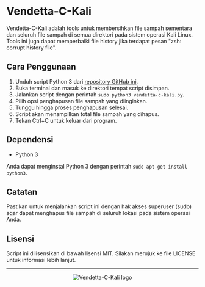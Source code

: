 # Vendetta-C-Kali

Vendetta-C-Kali adalah tools untuk membersihkan file sampah sementara dan seluruh file sampah di semua direktori pada sistem operasi Kali Linux. Tools ini juga dapat memperbaiki file history jika terdapat pesan "zsh: corrupt history file".

## Cara Penggunaan

1. Unduh script Python 3 dari [repository GitHub ini](https://github.com/namauser/namarepo).
2. Buka terminal dan masuk ke direktori tempat script disimpan.
3. Jalankan script dengan perintah `sudo python3 vendetta-c-kali.py`.
4. Pilih opsi penghapusan file sampah yang diinginkan.
5. Tunggu hingga proses penghapusan selesai.
6. Script akan menampilkan total file sampah yang dihapus.
7. Tekan Ctrl+C untuk keluar dari program.

## Dependensi

- Python 3

Anda dapat menginstal Python 3 dengan perintah `sudo apt-get install python3`.

## Catatan

Pastikan untuk menjalankan script ini dengan hak akses superuser (sudo) agar dapat menghapus file sampah di seluruh lokasi pada sistem operasi Anda.

## Lisensi

Script ini dilisensikan di bawah lisensi MIT. Silakan merujuk ke file LICENSE untuk informasi lebih lanjut.

---

<p align="center">
  <img src="https://i.imgur.com/5zJfZJf.png" alt="Vendetta-C-Kali logo">
</p>
